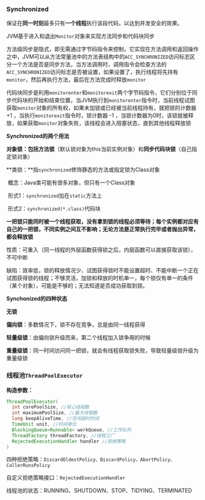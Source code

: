 ### Synchronized

保证在**同一时刻**最多只有**一个线程**执行该段代码，以达到并发安全的效果。

JVM基于进入和退出`Monitor`对象来实现方法同步和代码块同步

方法级同步是隐式，即无需通过字节码指令来控制，它实现在方法调用和返回操作之中，JVM可以从方法常量池中的方法表结构中的`ACC_SYNCHRONIZED`访问标志区分一个方法是否是同步方法，当方法调用时，调用指令会检查方法的`ACC_SYNCHRONIZED`访问标志是否被设置，如果设置了，执行线程将先持有`monitor`，然后再执行方法，最后在方法完成时释放`monitor`

代码块同步是利用`monitorenter`和`monitorexit`两个字节码指令，它们分别位于同步代码块的开始和结束位置，当JVM执行到`monitorenter`指令时，当前线程试图获取`monitor`对象的所有权，如果未加锁或已经被当前线程持有，就把锁的计数器 +1 ，当执行`monitorexit`指令时，锁计数器 -1 ，当锁计数器为0时，该锁就被释放，如果获取`monitor`对象失败，该线程会进入阻塞状态，直到其他线程释放锁

**Synchronized的两个用法**

**对象锁：**包括**方法锁**（默认锁对象为this当前实例对象）和**同步代码块锁**（自己指定锁对象）

**类锁：**指`synchronized`修饰静态的方法或指定锁为Class对象

​	概念：Java类可能有很多对象，但只有一个Class对象

​	形式1：`synchronized`加在`static`方法上

​	形式2：`synchronized(*.class)`代码块

​	**一把锁只能同时被一个线程获取，没有拿到锁的线程必须等待；每个实例都对应有自己的一把锁，不同实例之间互不影响；无论方法是正常执行完毕或者抛出异常，都会释放锁**

性质：可重入（同一线程的外层函数获得锁之后，内层函数可以直接获取该锁），不可中断

缺陷：效率低，锁的释放情况少、试图获得锁时不能设置超时、不能中断一个正在试图获得锁的线程；不够灵活，加锁和释放的时机单一，每个锁仅有单一的条件（某个对象），可能是不够的；无法知道是否成功获取到锁。

**Synchonized的四种状态**

**无锁**

**偏向锁**：多数情况下，锁不存在竞争，总是由同一线程获得

**轻量级锁**：由偏向锁升级而来，第二个线程加入锁争用的时候

**重量级锁**：同一时间访问同一把锁，就会有线程获取锁失败，导致轻量级锁升级为重量级锁



### 线程池`ThreadPoolExecutor`

**构造参数：**

~~~java
ThreadPoolExecutor(
  int corePoolSize, //核心线程数
  int maximumPoolSize, //最大线程数
  long keepAliveTime, //空闲超时时间
  TimeUnit unit, //时间单位
  BlockingQueue<Runnable> workQueue, //工作队列
  ThreadFactory threadFactory, //线程工厂
  RejectedExecutionHandler handler //拒绝策略
)
~~~

四种拒绝策略：`DiscardOldestPolicy、DiscardPolicy、AbortPolicy、CallerRunsPolicy`

自定义拒绝策略接口：`RejectedExecutionHandler`

线程池的状态：RUNNING、SHUTDOWN、STOP、TIDYING、TERMINATED



